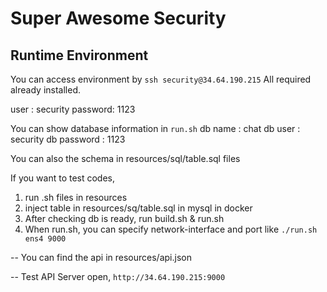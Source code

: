 # Super Awesome Security

## Runtime Environment
You can access environment by `ssh security@34.64.190.215`
All required already installed.

user : security
password: 1123

You can show database information in `run.sh`
db name : chat
db user : security
db password : 1123

You can also the schema in resources/sql/table.sql files

If you want to test codes,
1. run .sh files in resources
2. inject table in resources/sq/table.sql in mysql in docker
3. After checking db is ready, run build.sh & run.sh
4. When run.sh, you can specify network-interface and port like `./run.sh ens4 9000`

-- You can find the api in resources/api.json

-- Test API Server open, `http://34.64.190.215:9000`
